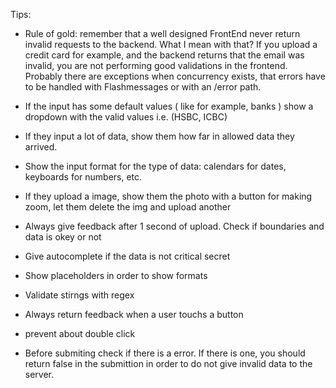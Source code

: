 Tips:
- Rule of gold: remember that a well designed FrontEnd never return invalid requests to the backend. What I mean with that? If you upload a credit card for example, and the backend returns that the email was invalid, you are not performing good validations in the frontend. Probably there are exceptions when concurrency exists, that errors have to be handled with Flashmessages or with an /error path.

- If the input has some default values ( like for example, banks ) show a dropdown with the valid values i.e. (HSBC, ICBC)
- If they input a lot of data, show them how far in allowed data they arrived.
- Show the input format for the type of data: calendars for dates, keyboards for numbers, etc.
- If they upload a image, show them the photo with a button for making zoom, let them delete the img and upload another
- Always give feedback after 1 second of upload. Check if boundaries and data is okey or not
- Give autocomplete if the data is not critical secret
- Show placeholders in order to show formats
- Validate stirngs with regex
- Always return feedback when a user touchs a button
- prevent about double click
- Before submiting check if there is a error. If there is one, you should return false in the submittion in order to do not give invalid data to the server.
